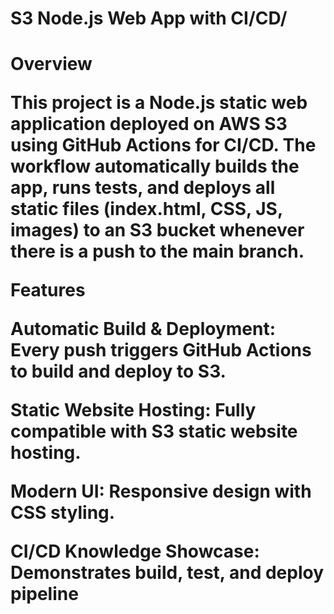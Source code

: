 <h1>S3 Node.js Web App with CI/CD/<h1>
Overview

This project is a Node.js static web application deployed on AWS S3 using GitHub Actions for CI/CD. The workflow automatically builds the app, runs tests, and deploys all static files (index.html, CSS, JS, images) to an S3 bucket whenever there is a push to the main branch.

Features

Automatic Build & Deployment: Every push triggers GitHub Actions to build and deploy to S3.

Static Website Hosting: Fully compatible with S3 static website hosting.

Modern UI: Responsive design with CSS styling.

CI/CD Knowledge Showcase: Demonstrates build, test, and deploy pipeline
